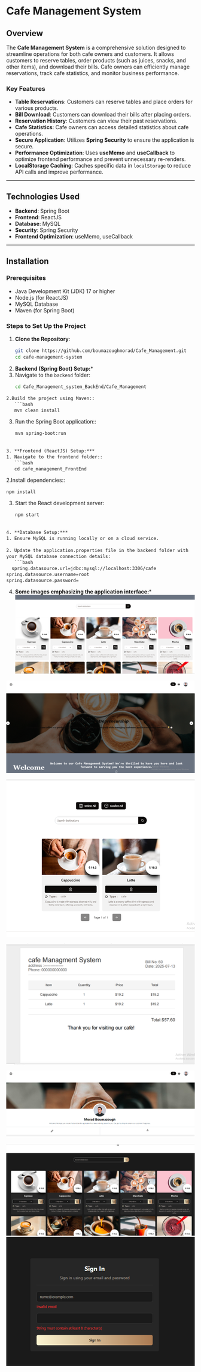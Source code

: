 # Cafe Management System

## Overview
The **Cafe Management System** is a comprehensive solution designed to streamline operations for both cafe owners and customers. It allows customers to reserve tables, order products (such as juices, snacks, and other items), and download their bills. Cafe owners can efficiently manage reservations, track cafe statistics, and monitor business performance.

### Key Features
- **Table Reservations**: Customers can reserve tables and place orders for various products.
- **Bill Download**: Customers can download their bills after placing orders.
- **Reservation History**: Customers can view their past reservations.
- **Cafe Statistics**: Cafe owners can access detailed statistics about cafe operations.
- **Secure Application**: Utilizes **Spring Security** to ensure the application is secure.
- **Performance Optimization**: Uses **useMemo** and **useCallback** to optimize frontend performance and prevent unnecessary re-renders.
- **LocalStorage Caching**: Caches specific data in `localStorage` to reduce API calls and improve performance.

---

## Technologies Used
- **Backend**: Spring Boot
- **Frontend**: ReactJS
- **Database**: MySQL
- **Security**: Spring Security
- **Frontend Optimization**: useMemo, useCallback

---

## Installation

### Prerequisites
- Java Development Kit (JDK) 17 or higher
- Node.js (for ReactJS)
- MySQL Database
- Maven (for Spring Boot)

### Steps to Set Up the Project

1. **Clone the Repository**:
   ```bash
   git clone https://github.com/boumazoughmorad/Cafe_Management.git
   cd cafe-management-system

2. **Backend (Spring Boot) Setup:***
1. Navigate to the `backend` folder:
   ```bash
   cd Cafe_Management_system_BackEnd/Cafe_Management
```
2.Build the project using Maven::
   ```bash
   mvn clean install
```
3. Run the Spring Boot application::
   ```bash
   mvn spring-boot:run
```

3. **Frontend (ReactJS) Setup:***
1. Navigate to the frontend folder::
   ```bash
   cd cafe_management_FrontEnd
```
2.Install dependencies::
   ```bash
  npm install
```
3. Start the React development server:
   ```bash
   npm start
```

4. **Database Setup:***
1. Ensure MySQL is running locally or on a cloud service.

2. Update the application.properties file in the backend folder with your MySQL database connection details:
   ```bash
  spring.datasource.url=jdbc:mysql://localhost:3306/cafe
spring.datasource.username=root
spring.datasource.password=
```
4. **Some images emphasizing the application interface:***
![Image Alt Text](image.png)

![Image Alt Text](image2.png)

![Image Alt Text](image3.png)

![Image Alt Text](image4.png)

![Image Alt Text](image5.png)

![Image Alt Text](/image6.png)
![Image Alt Text](/image7.png)
